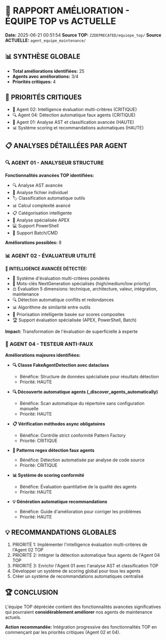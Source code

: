 # 🚀 RAPPORT AMÉLIORATION - ÉQUIPE TOP vs ACTUELLE

**Date:** 2025-06-21 00:51:54
**Source TOP:** `ZZDEPRECATED/equiepe_top/`
**Source ACTUELLE:** `agent_equipe_maintenance/`

## 📊 SYNTHÈSE GLOBALE

- **Total améliorations identifiées:** 25
- **Agents avec améliorations:** 3/4
- **Priorités critiques:** 4

## 🎯 PRIORITÉS CRITIQUES

- 🧠 Agent 02: Intelligence évaluation multi-critères (CRITIQUE)
- 🔍 Agent 04: Détection automatique faux agents (CRITIQUE)
- 🎯 Agent 01: Analyse AST et classification avancée (HAUTE)
- 📊 Système scoring et recommandations automatiques (HAUTE)

## 📋 ANALYSES DÉTAILLÉES PAR AGENT

### 🔍 AGENT 01 - ANALYSEUR STRUCTURE

**Fonctionnalités avancées TOP identifiées:**
- 🔍 Analyse AST avancée
- 📄 Analyse fichier individuel
- 🏷️ Classification automatique outils
- 📊 Calcul complexité avancé
- 📋 Catégorisation intelligente
- 🎯 Analyse spécialisée APEX
- 💻 Support PowerShell
- 📝 Support Batch/CMD

**Améliorations possibles:** 8

### 📊 AGENT 02 - ÉVALUATEUR UTILITÉ

**🧠 INTELLIGENCE AVANCÉE DÉTECTÉE:**
- 🧠 Système d'évaluation multi-critères pondérés
- 🎯 Mots-clés NextGeneration spécialisés (high/medium/low priority)
- ⚖️ Évaluation 5 dimensions: technique, architecture, valeur, intégration, maintenance
- 🔍 Détection automatique conflits et redondances
- 📊 Algorithme de similarité entre outils
- 🎯 Priorisation intelligente basée sur scores composites
- 🏆 Support évaluation spécialisée (APEX, PowerShell, Batch)

**Impact:** Transformation de l'évaluation de superficielle à experte

### 🧪 AGENT 04 - TESTEUR ANTI-FAUX

**Améliorations majeures identifiées:**
- **🔍 Classe FakeAgentDetection avec dataclass**
  - Bénéfice: Structure de données spécialisée pour résultats détection
  - Priorité: HAUTE

- **🔍 Découverte automatique agents (_discover_agents_automatically)**
  - Bénéfice: Scan automatique du répertoire sans configuration manuelle
  - Priorité: HAUTE

- **📋 Vérification méthodes async obligatoires**
  - Bénéfice: Contrôle strict conformité Pattern Factory
  - Priorité: CRITIQUE

- **🎯 Patterns regex détection faux agents**
  - Bénéfice: Détection automatisée par analyse de code source
  - Priorité: CRITIQUE

- **📊 Système de scoring conformité**
  - Bénéfice: Évaluation quantitative de la qualité des agents
  - Priorité: HAUTE

- **💡 Génération automatique recommandations**
  - Bénéfice: Guide d'amélioration pour corriger les problèmes
  - Priorité: HAUTE

## 💡 RECOMMANDATIONS GLOBALES

1. PRIORITÉ 1: Implémenter l'intelligence évaluation multi-critères de l'Agent 02 TOP
2. PRIORITÉ 2: Intégrer la détection automatique faux agents de l'Agent 04 TOP
3. PRIORITÉ 3: Enrichir l'Agent 01 avec l'analyse AST et classification TOP
4. Développer un système de scoring global pour tous les agents
5. Créer un système de recommandations automatiques centralisé

## 🏆 CONCLUSION

L'équipe TOP dépréciée contient des fonctionnalités avancées significatives qui pourraient **considérablement améliorer** nos agents de maintenance actuels.

**Action recommandée:** Intégration progressive des fonctionnalités TOP en commençant par les priorités critiques (Agent 02 et 04).
